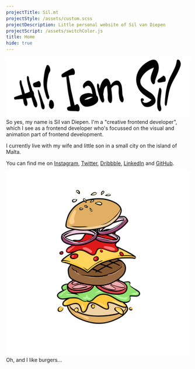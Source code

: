 ```yaml
---
projectTitle: Sil.mt
projectStyle: /assets/custom.scss
projectDescription: Little personal website of Sil van Diepen
projectScript: /assets/switchColor.js
title: Home
hide: true
---
```


![Hi! I am Sil](/assets/title-about.svg) So yes, my name is Sil van Diepen. I'm a "creative frontend developer", which I see as a frontend developer who's focussed on the visual and animation part of frontend development.

I currently live with my wife and little son in a small city on the island of Malta.

You can find me on [Instagram](https://instagram.com/silvandiepen), [Twitter](https://twitter.com/silvandiepen), [Dribbble](https://dribbble.com/silvandiepen), [LinkedIn](https://linkedin.com/in/silvandiepen) and [GitHub](https://www.github.com/silvandiepen).

![Burger](/assets/hamburger.svg)
Oh, and I like burgers...

